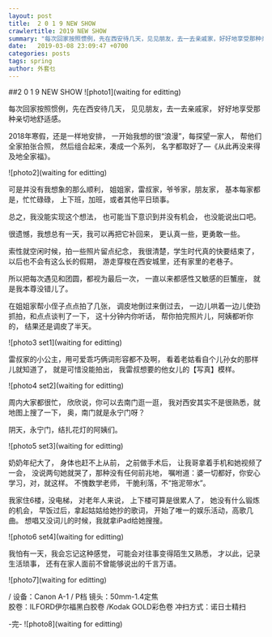 ```yaml
---
layout: post
title:  2 0 1 9 NEW SHOW
crawlertitle: 2019 NEW SHOW
summary: "每次回家按照惯例，先在西安待几天，见见朋友，去一去亲戚家，好好地享受那种亲切地舒适感。"
date:   2019-03-08 23:09:47 +0700
categories: posts
tags: spring
author: 外套乜
---
```

##2 0 1 9 NEW SHOW
![photo1](waiting for editting)

每次回家按照惯例，先在西安待几天，
见见朋友，去一去亲戚家，
好好地享受那种亲切地舒适感。

2018年寒假，还是一样地安排，
一开始我想的很“浪漫”，每探望一家人，
帮他们全家拍张合照，
然后组合起来，凑成一个系列，
名字都取好了—《从此再没来得及地全家福》。

![photo2](waiting for editting)

可是并没有我想象的那么顺利，
姐姐家，雷叔家，爷爷家，朋友家，
基本每家都是，忙忙碌碌，
上下班，加班，或者其他平日琐事。

总之，我没能实现这个想法，
也可能当下意识到并没有机会，
也没能说出口吧。

很遗憾，我想总有一天，我可以再把它补回来，
更认真一些，更勇敢一些。

索性就空闲时候，拍一些照片留点纪念，
我很清楚，学生时代真的快要结束了，
以后也不会有这么长的假期，
游走穿梭在西安城里，还有家里的老巷子。

所以把每次遇见和团圆，都视为最后一次，
一直以来都感性又敏感的巨蟹座，
就是我本尊没错儿了。

在姐姐家帮小侄子点点拍了几张，
调皮地倒过来倒过去，
一边儿哄着一边儿使劲抓拍，和点点谈判了一下，
这十分钟内你听话，
帮你拍完照片儿，阿姨都听你的，
结果还是调皮了半天。

![photo3 set1](waiting for editting)

雷叔家的小公主，用可爱乖巧俩词形容都不及啊，
看着老姑看自个儿孙女的那样儿就知道了，
就是可惜没能拍出，
我雷叔想要的他女儿的【写真】模样。

![photo4 set2](waiting for editting)

周内大家都很忙，
欣欣说，你可以去南门逛一逛，
我对西安其实不是很熟悉，就地图上搜了一下，
奥，南门就是永宁门呀？

阴天，永宁门，结扎花灯的阿姨们。

![photo5 set3](waiting for editting)

奶奶年纪大了，
身体也赶不上从前，
之前做手术后，
让我哥拿着手机和她视频了一会，
没说两句她就哭了，那种没有任何前兆地，
嘱咐道：婆一切都好，你安心学习，对，就这样。
不愧数学老师，
干脆利落，不“拖泥带水”。

我家住6楼，没电梯，
对老年人来说，
上下楼可算是很累人了，
她没有什么锻炼的机会，
早饭过后，拿起姑姑给她抄的歌词，
开始了唯一的娱乐活动，高歌几曲。
想唱又没词儿的时候，我就拿iPad给她搜搜。

![photo6 set4](waiting for editting)

我怕有一天，我会忘记这种感觉，
可能会对往事变得陌生又熟悉，
才以此，记录生活琐事，
还有在家人面前不曾能够说出的千言万语。

![photo7](waiting for editting)

/
设备：Canon A-1 / P档
镜头：50mm-1.4定焦  
胶卷：ILFORD伊尔福黑白胶卷 /Kodak GOLD彩色卷
冲扫方式：诺日士精扫






-完-
![photo8](waiting for editting)